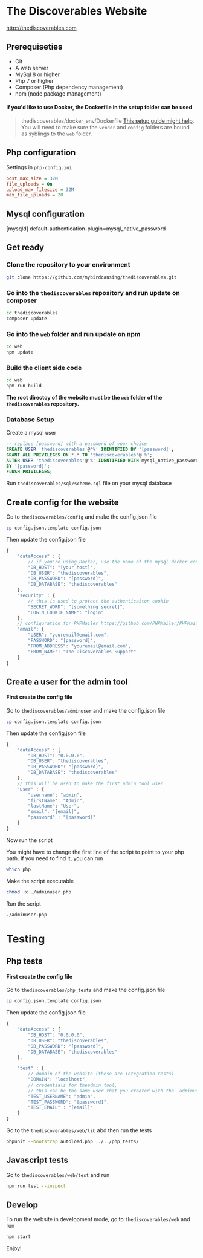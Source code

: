 # The Discoverables Website
http://thediscoverables.com

## Prerequiseties

* Git
* A web server
* MySql 8 or higher
* Php 7 or higher
* Composer (Php dependency management)
* npm (node package management)

#### If you'd like to use Docker, the Dockerfile in the setup folder can be used

> thediscoverables/docker_env/Dockerfile 
[This setup guide might help](https://medium.com/better-programming/php-how-to-run-your-entire-development-environment-in-docker-containers-on-macos-787784e94f9a).
You will need to make sure the `vendor` and `config` folders are bound as syblings to the `web` folder.

## Php configuration
Settings in `php-config.ini`
```ini
post_max_size = 32M
file_uploads = On
upload_max_filesize = 32M
max_file_uploads = 20
```

## Mysql configuration
[mysqld]
default-authentication-plugin=mysql_native_password

## Get ready

### Clone the repository to your environment

```bash
git clone https://github.com/mybirdcansing/thediscoverables.git
```

### Go into the `thediscoverables` repository and run update on composer
```bash
cd thediscoverables 
composer update
```

### Go into the `web` folder and run update on npm
```bash
cd web 
npm update
```

### Build the client side code
```bash
cd web 
npm run build
```

__The root directoy of the website must be the `web` folder of the `thediscoverables` repository.__

### Database Setup

Create a mysql user
```sql
-- replace [password] with a password of your choice
CREATE USER 'thediscoverables'@'%' IDENTIFIED BY '[password]';
GRANT ALL PRIVILEGES ON *.* TO 'thediscoverables'@'%';
ALTER USER 'thediscoverables'@'%' IDENTIFIED WITH mysql_native_password
BY '[password]'; 
FLUSH PRIVILEGES;
```

Run `thediscoverables/sql/scheme.sql` file on your mysql database


## Create config for the website
Go to `thediscoverables/config` and make the config.json file
```bash
cp config.json.template config.json
```
Then update the config.json file

```javascript
{
    "dataAccess" : {
        // if you're using Docker, use the name of the mysql docker container for the host
        "DB_HOST": "[your host]", 
        "DB_USER": "thediscoverables",
        "DB_PASSWORD": "[password]",
        "DB_DATABASE": "thediscoverables"
    },
    "security" : {
        // this is used to protect the authenticaiton cookie
        "SECRET_WORD": "[something secret]", 
        "LOGIN_COOKIE_NAME": "login"
    },
    // configuration for PHPMailer https://github.com/PHPMailer/PHPMailer
    "email": {
        "USER": "youremail@email.com",
        "PASSWORD": "[password]",
        "FROM_ADDRESS": "youremail@email.com",
        "FROM_NAME": "The Discoverables Support"
    }
}
```

## Create a user for the admin tool

#### First create the config file
Go to `thediscoverables/adminuser` and make the config.json file
```bash
cp config.json.template config.json
```
Then update the config.json file

```javascript
{
    "dataAccess" : {
        "DB_HOST": "0.0.0.0",
        "DB_USER": "thediscoverables",
        "DB_PASSWORD": "[password]",
        "DB_DATABASE": "thediscoverables"
    },
    // this will be used to make the first admin tool user
    "user" : {
        "username": "admin",
        "firstName": "Admin",
        "lastName": "User",
        "email": "[email]",
        "password" : "[password]"
    }
}
```
Now run the script

You might have to change the first line of the script to point to your php path. 
If you need to find it, you can run
```bash
which php
```

Make the script executable
```bash
chmod +x ./adminuser.php
```

Run the script
```bash
./adminuser.php
```


# Testing

## Php tests

#### First create the config file
Go to `thediscoverables/php_tests` and make the config.json file
```bash
cp config.json.template config.json
```
Then update the config.json file

```javascript
{
    "dataAccess" : {
        "DB_HOST": "0.0.0.0",
        "DB_USER": "thediscoverables",
        "DB_PASSWORD": "[password]",
        "DB_DATABASE": "thediscoverables"
    },

    "test" : {
        // domain of the website (these are integration tests)
        "DOMAIN": "localhost", 
        // credentials for theadmin tool, 
        // this can be the same user that you created with the `adminuser.php` script
        "TEST_USERNAME": "admin",
        "TEST_PASSWORD": "[password]",
        "TEST_EMAIL" : "[email]"
    }
}
```

Go to the `thediscoverables/web/lib` abd then run the tests

```bash
phpunit --bootstrap autoload.php ../../php_tests/
```

## Javascript tests

Go to `thediscoverables/web/test` and run
```bash
npm run test --inspect
```

## Develop

To run the website in development mode, go to `thediscoverables/web` and run

```bash
npm start
```


Enjoy!